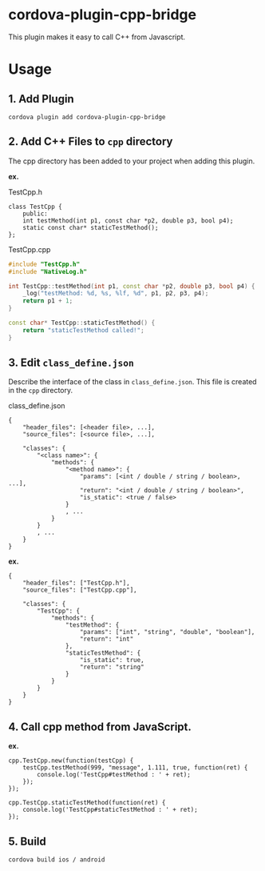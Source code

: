# cordova-plugin-cpp-bridge

This plugin makes it easy to call C++ from Javascript.

# Usage

## 1. Add Plugin

```
cordova plugin add cordova-plugin-cpp-bridge
```

## 2. Add C++ Files to `cpp` directory

The cpp directory has been added to your project when adding this plugin.

**ex.**

TestCpp.h
```:
class TestCpp {
    public:
    int testMethod(int p1, const char *p2, double p3, bool p4);
    static const char* staticTestMethod();
};
```

TestCpp.cpp
```:TestCpp.cpp
#include "TestCpp.h"
#include "NativeLog.h"

int TestCpp::testMethod(int p1, const char *p2, double p3, bool p4) {
    _log("testMethod: %d, %s, %lf, %d", p1, p2, p3, p4);
    return p1 + 1;
}

const char* TestCpp::staticTestMethod() {
    return "staticTestMethod called!";
}
```


## 3. Edit `class_define.json`

Describe the interface of the class in `class_define.json`.
This file is created in the `cpp` directory.

class_define.json

```
{
    "header_files": [<header file>, ...],
    "source_files": [<source file>, ...],

    "classes": {
        "<class name>": {
            "methods": {
                "<method name>": {
                    "params": [<int / double / string / boolean>, ...],
                    "return": "<int / double / string / boolean>",
                    "is_static": <true / false>
                }
                , ...
            }
        }
        , ...
    }
}
```


**ex.**

```
{
    "header_files": ["TestCpp.h"],
    "source_files": ["TestCpp.cpp"],

    "classes": {
        "TestCpp": {
            "methods": {
                "testMethod": {
                    "params": ["int", "string", "double", "boolean"],
                    "return": "int"
                },
                "staticTestMethod": {
                    "is_static": true,
                    "return": "string"
                }
            }
        }
    }
}
```

## 4. Call cpp method from JavaScript.

**ex.**

```
cpp.TestCpp.new(function(testCpp) {
    testCpp.testMethod(999, "message", 1.111, true, function(ret) {
        console.log('TestCpp#testMethod : ' + ret);
    });
});

cpp.TestCpp.staticTestMethod(function(ret) {
    console.log('TestCpp#staticTestMethod : ' + ret);
});
```


## 5. Build

```
cordova build ios / android
```
